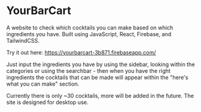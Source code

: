 # YourBarCart
A website to check which cocktails you can make based on which ingredients you have. Built using JavaScript, React, Firebase, and TailwindCSS.

Try it out here: https://yourbarcart-3b871.firebaseapp.com/

Just input the ingredients you have by using the sidebar, looking within the categories or using the searchbar - then when you have the right ingredients the cocktails that can be made will appear within the "here's what you can make" section.

Currently there is only ~30 cocktails, more will be added in the future. The site is designed for desktop use.
